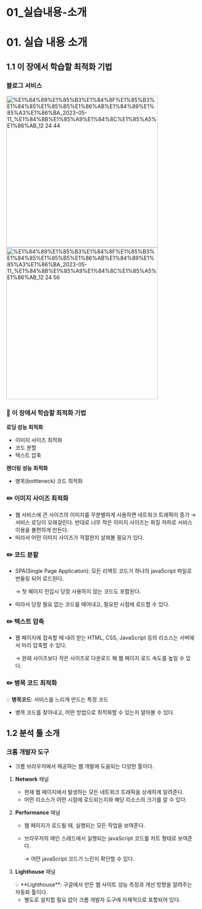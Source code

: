# 01_실습내용-소개

# 01. 실습 내용 소개


## 1.1 이 장에서 학습할 최적화 기법


### 블로그 서비스

<img width="400" alt="%E1%84%89%E1%85%B3%E1%84%8F%E1%85%B3%E1%84%85%E1%85%B5%E1%86%AB%E1%84%89%E1%85%A3%E1%86%BA_2023-05-11_%E1%84%8B%E1%85%A9%E1%84%8C%E1%85%A5%E1%86%AB_12 24 44" src="https://github.com/DEVOCEAN-YOUNG-FPOG/FPOG/assets/70098708/ae7bdb6d-8f3a-4cd2-886c-4c1959934109">

<img width="400" alt="%E1%84%89%E1%85%B3%E1%84%8F%E1%85%B3%E1%84%85%E1%85%B5%E1%86%AB%E1%84%89%E1%85%A3%E1%86%BA_2023-05-11_%E1%84%8B%E1%85%A9%E1%84%8C%E1%85%A5%E1%86%AB_12 24 56" src="https://github.com/DEVOCEAN-YOUNG-FPOG/FPOG/assets/70098708/6565ec6c-5db0-49fe-abd8-f99cf373b145">


### 📝 이 장에서 학습할 최적화 기법


**로딩 성능 최적화**

- 이미지 사이즈 최적화
- 코드 분할
- 텍스트 압축

**렌더링 성능 최적화**

- 병목(bottleneck) 코드 최적화

### ✏️ 이미지 사이즈 최적화

- 웹 서비스에 큰 사이즈의 이미지를 무분별하게 사용하면 네트워크 트래픽이 증가 → 서비스 로딩이 오래걸린다. 반대로 너무 작은 이미지 사이즈는 화질 저하로 서비스 이용을 불편하게 만든다.
- 따라서 어떤 이미지 사이즈가 적절한지 살펴볼 필요가 있다.

### ✏️ 코드 분할

- SPA(Single Page Application): 모든 리액트 코드가 하나의 javaScript 파일로 번들링 되어 로드된다.
    
    → 첫 페이지 진입시 당장 사용하지 않는 코드도 포함된다.
    
- 따라서 당장 필요 없는 코드를 떼어내고, 필요한 시점에 로드할 수 있다.

### ✏️ 텍스트 압축

- 웹 페이지에 접속할 때 내려 받는 HTML, CSS, JavaScript 등의 리소스는 서버에서 미리 압축할 수 있다.
    
    → 원래 사이즈보다 작은 사이즈로 다운로드 해 웹 페이지 로드 속도를 높일 수 있다.
    

### ✏️ 병목 코드 최적화

💡 **병목코드**: 서비스를 느리게 만드는 특정 코드


- 병목 코드를 찾아내고, 어떤 방법으로 최적화할 수 있는지 알아볼 수 있다.

## 1.2 분석 툴 소개


### 크롬 개발자 도구

- 크롬 브라우저에서 제공하는 웹 개발에 도움되는 다양한 툴이다.


1. **Network** 패널
    - 현재 웹 페이지에서 발생하는 모든 네트워크 트래픽을 상세하게 알려준다.
    - 어떤 리소스가 어떤 시점에 로드되는지와 해당 리소스의 크기를 알 수 있다.
2. **Performance** 패널
    - 웹 페이지가 로드될 때, 실행되는 모든 작업을 보여준다.
    - 브라우저의 메인 스레드에서 실행되는 javaScript 코드를 차트 형태로 보여준다.
        
        → 어떤 javaScript 코드가 느린지 확인할 수 있다.
        
3. **Lighthouse** 패널
    
    <aside>
    💡 **Lighthouse**: 구글에서 만든 웹 사이트 성능 측정과 개선 방향을 알려주는 자동화 툴이다.
    
    </aside>
    
    - 별도로 설치할 필요 없이 크롬 개발자 도구에 자체적으로 포함되어 있다.
